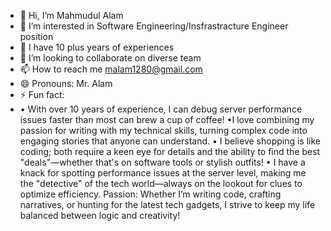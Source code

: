 - 👋 Hi, I’m Mahmudul Alam
- 👀 I’m interested in Software Engineering/Insfrastracture Engineer position
- 🌱 I have 10 plus years of experiences
- 💞️ I’m looking to collaborate on diverse team
- 📫 How to reach me malam1280@gmail.com
- 😄 Pronouns: Mr. Alam
- ⚡ Fun fact:
- • With over 10 years of experience, I can debug server performance issues faster than most can brew a cup of coffee!
•I love combining my passion for writing with my technical skills, turning complex code into engaging stories that anyone can understand.
• I believe shopping is like coding; both require a keen eye for details and the ability to find the best "deals"—whether that's on software tools or stylish outfits!
• I have a knack for spotting performance issues at the server level, making me the "detective" of the tech world—always on the lookout for clues to optimize efficiency.
 Passion: Whether I’m writing code, crafting narratives, or hunting for the latest tech gadgets, I strive to keep my life balanced between logic and creativity!


<!---
onquer/onquer is a ✨ special ✨ repository because its `README.md` (this file) appears on your GitHub profile.
You can click the Preview link to take a look at your changes.
--->

